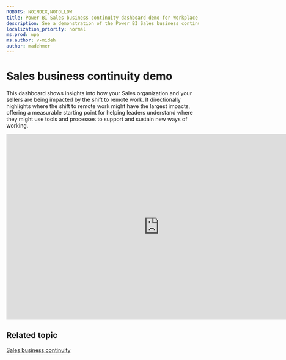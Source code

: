 ```yaml
---
ROBOTS: NOINDEX,NOFOLLOW
title: Power BI Sales business continuity dashboard demo for Workplace Analytics
description: See a demonstration of the Power BI Sales business continuity dashboard
localization_priority: normal 
ms.prod: wpa
ms.author: v-mideh
author: madehmer
---
```

# Sales business continuity demo

This dashboard shows insights into how your Sales organization and your sellers are being impacted by the shift to remote work. It directionally highlights where the shift to remote work might have the largest impacts, offering a measurable starting point for helping leaders understand where they might use tools and processes to support and sustain new ways of working.


<iframe width="800" height="486" src="https://msit.powerbi.com/view?r=eyJrIjoiMzM3YTk5ZjAtMWI3OC00NTZkLWEzYTMtMmM5NWJkNGVhMDI5IiwidCI6IjcyZjk4OGJmLTg2ZjEtNDFhZi05MWFiLTJkN2NkMDExZGI0NyIsImMiOjV9&embedImagePlaceholder=true" frameborder="0" allowFullScreen="true"></iframe>


## Related topic

[Sales business continuity](../tutorials/pbi-bc-sales.md)
